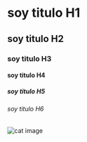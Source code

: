 # soy titulo H1
## soy titulo H2
### soy titulo H3
#### soy titulo H4
##### soy titulo H5
###### soy titulo H6
![cat image](https://www.shutterstock.com/image-photo/cute-cat-standing-full-body-600nw-2479898847.jpg)

